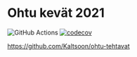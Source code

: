 # Ohtu kevät 2021

![GitHub Actions](https://github.com/Kaltsoon/ohtu-2021-viikko1/workflows/CI/badge.svg)
[![codecov](https://codecov.io/gh/Kaltsoon/ohtu-2021-viikko1/branch/main/graph/badge.svg?token=DYFHMFXATT)](https://codecov.io/gh/Kaltsoon/ohtu-2021-viikko1)

https://github.com/Kaltsoon/ohtu-tehtavat
